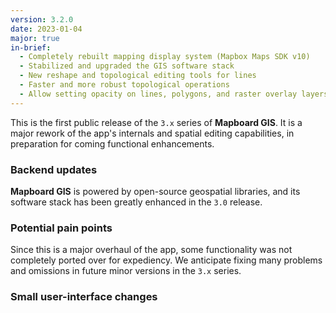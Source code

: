 ```yaml
---
version: 3.2.0
date: 2023-01-04
major: true
in-brief:
  - Completely rebuilt mapping display system (Mapbox Maps SDK v10)
  - Stabilized and upgraded the GIS software stack
  - New reshape and topological editing tools for lines
  - Faster and more robust topological operations
  - Allow setting opacity on lines, polygons, and raster overlay layers
---
```


This is the first public release of the `3.x` series of **Mapboard GIS**.
It is a major rework of the app's internals and spatial editing capabilities,
in preparation for coming functional enhancements.

### Backend updates

**Mapboard GIS** is powered by open-source geospatial libraries, and its
software stack has been greatly enhanced in the `3.0` release.

### Potential pain points

Since this is a major overhaul of the app, some functionality was not
completely ported over for expediency. We anticipate fixing many problems
and omissions in future minor versions in the `3.x` series.

### Small user-interface changes
